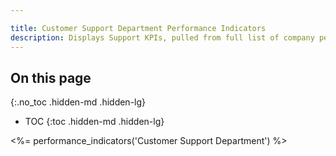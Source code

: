 ```yaml
---

title: Customer Support Department Performance Indicators
description: Displays Support KPIs, pulled from full list of company performance indicators.
---
```


## On this page

{:.no_toc .hidden-md .hidden-lg}

- TOC
{:toc .hidden-md .hidden-lg}

<%= performance_indicators('Customer Support Department') %>

